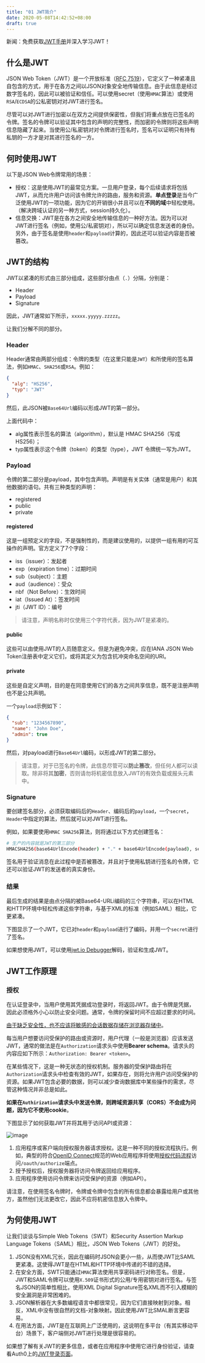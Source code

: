 ```yaml
---
title: "01 JWT简介"
date: 2020-05-08T14:42:52+08:00
draft: true
---
```


新闻：免费获取[JWT手册](https://auth0.com/resources/ebooks/jwt-handbook?_ga=2.201301742.175960213.1588919939-1075582363.1588919939)并深入学习JWT！

## 什么是JWT

JSON Web Token（JWT）是一个开放标准（[RFC 7519](https://tools.ietf.org/html/rfc7519)），它定义了一种紧凑且自包含的方式，用于在各方之间以JSON对象安全地传输信息。由于此信息是经过数字签名的，因此可以被验证和信任。可以使用secret（使用`HMAC`算法）或使用`RSA`/`ECDSA`的公私密钥对对JWT进行签名。

尽管可以对JWT进行加密以在双方之间提供保密性，但我们将重点放在已签名的令牌。签名的令牌可以验证其中包含的声明的完整性，而加密的令牌则将这些声明信息隐藏了起来。当使用公/私密钥对对令牌进行签名时，签名可以证明只有持有私钥的一方才是对其进行签名的一方。

## 何时使用JWT

以下是JSON Web令牌常用的场景：

- 授权：这是使用JWT的最常见方案。一旦用户登录，每个后续请求将包括JWT，从而允许用户访问该令牌允许的路由，服务和资源。**单点登录**是当今广泛使用JWT的一项功能，因为它的开销很小并且可以在**不同的域**中轻松使用。（解决跨域认证的另一种方式，session持久化）。
- 信息交换：JWT是在各方之间安全地传输信息的一种好方法。因为可以对JWT进行签名（例如，使用公/私密钥对），所以可以确定信息发送者的身份。另外，由于签名是使用`header`和`payload`计算的，因此还可以验证内容是否被篡改。

## JWT的结构

JWT以紧凑的形式由三部分组成，这些部分由点（`.`）分隔，分别是：

- Header
- Payload
- Signature

因此，JWT通常如下所示，`xxxxx.yyyyy.zzzzz`。

让我们分解不同的部分。

### Header

Header通常由两部分组成：令牌的类型（在这里只能是`JWT`）和所使用的签名算法，例如`HMAC`、`SHA256`或`RSA`。例如：

```json
{
  "alg": "HS256",
  "typ": "JWT"
}
```

然后，此JSON被`Base64Url`编码以形成JWT的第一部分。

上面代码中：

- alg属性表示签名的算法（algorithm），默认是 HMAC SHA256（写成 HS256）；
- typ属性表示这个令牌（token）的类型（type），JWT 令牌统一写为JWT。

### Payload

令牌的第二部分是payload，其中包含声明。声明是有关实体（通常是用户）和其他数据的语句。共有三种类型的声明：

- registered
- public
- private

#### registered

这是一组预定义的字段，不是强制性的，而是建议使用的，以提供一组有用的可互操作的声明。官方定义了7个字段：

- iss（issuer）：发起者
- exp（expiration time）：过期时间
- sub（subject）：主题
- aud（audience）：受众
- nbf（Not Before）：生效时间
- iat（Issued At）：签发时间
- jti（JWT ID）：编号

> 请注意，声明名称时仅使用三个字符代表，因为JWT是紧凑的。

#### public

这些可以由使用JWT的人员随意定义。但是为避免冲突，应在IANA JSON Web Token注册表中定义它们，或将其定义为包含抗冲突命名空间的URI。

#### private

这些是自定义声明，目的是在同意使用它们的各方之间共享信息，既不是注册声明也不是公共声明。

一个`payload`示例如下：

```json
{
  "sub": "1234567890",
  "name": "John Doe",
  "admin": true
}
```

然后，对payload进行`Base64Url`编码，以形成JWT的第二部分。

> 请注意，对于已签名的令牌，此信息尽管可以**防止篡改**，但任何人都可以读取。除非将其**加密**，否则请勿将机密信息放入JWT的有效负载或报头元素中。

### Signature

要创建签名部分，必须获取编码后的`Header`、编码后的`payload`，一个`secret`，`Header`中指定的算法，然后就可以对JWT进行签名。

例如，如果要使用`HMAC SHA256`算法，则将通过以下方式创建签名：

```bash
# 生产的内容就是JWT的第三部分
HMACSHA256(base64UrlEncode(header) + "." + base64UrlEncode(payload), secret)
```

签名用于验证消息在此过程中是否被篡改，并且对于使用私钥进行签名的令牌，它还可以验证JWT的发送者的真实身份。

### 结果

最后生成的结果是由点分隔的被Base64-URLi编码的三个字符串，可以在HTML和HTTP环境中轻松传递这些字符串，与基于XML的标准（例如SAML）相比，它更紧凑。

下图显示了一个JWT，它已对`header`和`payload`进行了编码，并用一个`secret`进行了签名。

如果想使用JWT，可以使用[jwt.io Debugger](https://jwt.io/#debugger-io)解码，验证和生成JWT。

## JWT工作原理

### 授权

在认证登录中，当用户使用其凭据成功登录时，将返回JWT。由于令牌是凭据，因此必须格外小心以防止安全问题。通常，令牌的保留时间不应超过要求的时间。

[由于缺乏安全性，也不应该将敏感的会话数据存储在浏览器存储中](https://cheatsheetseries.owasp.org/cheatsheets/HTML5_Security_Cheat_Sheet.html#local-storage)。

每当用户想要访问受保护的路由或资源时，用户代理（一般是浏览器）应该发送JWT，通常的做法是在`Authorization`请求头中使用**Bearer schema**。请求头的内容应如下所示：`Authorization: Bearer <token>`。

在某些情况下，这是一种无状态的授权机制。服务器的受保护路由将在`Authorization`请求头中检查有效的JWT，如果存在，则将允许用户访问受保护的资源。如果JWT包含必要的数据，则可以减少查询数据库中某些操作的需求，尽管这种情况并非总是如此。

**如果在`Authirization`请求头中发送令牌，则跨域资源共享（CORS）不会成为问题，因为它不使用cookie**。

下图显示了如何获取JWT并将其用于访问API或资源：

![image](/images/client-credentials-grant.png)

1. 应用程序或客户端向授权服务器请求授权。这是一种不同的授权流程执行。例如，典型的符合[OpenID Connect](https://openid.net/connect/)规范的Web应用程序将使用[授权代码流程](https://openid.net/specs/openid-connect-core-1_0.html#CodeFlowAuth)访问`/oauth/authorize`端点。
2. 授予授权后，授权服务器将访问令牌返回给应用程序。
3. 应用程序使用访问令牌来访问受保护的资源（例如API）。

请注意，在使用签名令牌时，令牌或令牌中包含的所有信息都会暴露给用户或其他方，虽然他们无法更改它，因此不应将机密信息放入令牌中。

## 为何使用JWT

让我们谈谈与Simple Web Tokens（SWT）和Security Assertion Markup Language Tokens（SAML）相比，JSON Web Tokens（JWT）的好处。

1. JSON没有XML冗长，因此在编码时JSON会更小一些，从而使JWT比SAML更紧凑。这使得JWT是在HTML和HTTP环境中传递的不错的选择。
2. 在安全方面，SWT只能通过`HMAC`算法使用共享密码进行对称签名。但是，JWT和SAML令牌可以使用`X.509`证书形式的公用/专用密钥对进行签名。与签名JSON的简单性相比，使用XML Digital Signature签名XML而不引入模糊的安全漏洞是非常困难的。
3. JSON解析器在大多数编程语言中都很常见，因为它们直接映射到对象。相反，XML中没有很自然的文档-对象映射。因此使用JWT比SMAL断言更容易。
4. 在用法方面，JWT是在互联网上广泛使用的，这说明在多平台（有其实移动平台）场景下，客户端侧对JWT进行处理是很容易的。

如果想了解有关JWT的更多信息，或者在应用程序中使用它进行身份验证，请查看Auth0上的[JWT登录页面](http://auth0.com/learn/json-web-tokens?_ga=2.222409243.1097272832.1589187420-1075582363.1588919939)。
